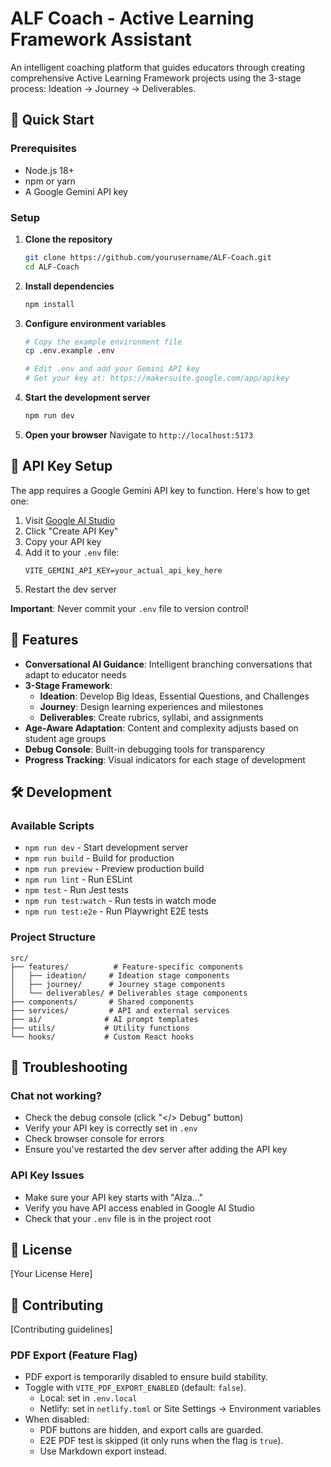 # ALF Coach - Active Learning Framework Assistant

An intelligent coaching platform that guides educators through creating comprehensive Active Learning Framework projects using the 3-stage process: Ideation → Journey → Deliverables.

## 🚀 Quick Start

### Prerequisites
- Node.js 18+ 
- npm or yarn
- A Google Gemini API key

### Setup

1. **Clone the repository**
   ```bash
   git clone https://github.com/yourusername/ALF-Coach.git
   cd ALF-Coach
   ```

2. **Install dependencies**
   ```bash
   npm install
   ```

3. **Configure environment variables**
   ```bash
   # Copy the example environment file
   cp .env.example .env
   
   # Edit .env and add your Gemini API key
   # Get your key at: https://makersuite.google.com/app/apikey
   ```

4. **Start the development server**
   ```bash
   npm run dev
   ```

5. **Open your browser**
   Navigate to `http://localhost:5173`

## 🔑 API Key Setup

The app requires a Google Gemini API key to function. Here's how to get one:

1. Visit [Google AI Studio](https://makersuite.google.com/app/apikey)
2. Click "Create API Key"
3. Copy your API key
4. Add it to your `.env` file:
   ```
   VITE_GEMINI_API_KEY=your_actual_api_key_here
   ```
5. Restart the dev server

**Important**: Never commit your `.env` file to version control!

## 🎯 Features

- **Conversational AI Guidance**: Intelligent branching conversations that adapt to educator needs
- **3-Stage Framework**: 
  - **Ideation**: Develop Big Ideas, Essential Questions, and Challenges
  - **Journey**: Design learning experiences and milestones
  - **Deliverables**: Create rubrics, syllabi, and assignments
- **Age-Aware Adaptation**: Content and complexity adjusts based on student age groups
- **Debug Console**: Built-in debugging tools for transparency
- **Progress Tracking**: Visual indicators for each stage of development

## 🛠️ Development

### Available Scripts

- `npm run dev` - Start development server
- `npm run build` - Build for production
- `npm run preview` - Preview production build
- `npm run lint` - Run ESLint
- `npm test` - Run Jest tests
- `npm run test:watch` - Run tests in watch mode
- `npm run test:e2e` - Run Playwright E2E tests

### Project Structure

```
src/
├── features/          # Feature-specific components
│   ├── ideation/     # Ideation stage components
│   ├── journey/      # Journey stage components
│   └── deliverables/ # Deliverables stage components
├── components/       # Shared components
├── services/         # API and external services
├── ai/              # AI prompt templates
├── utils/           # Utility functions
└── hooks/           # Custom React hooks
```

## 🐛 Troubleshooting

### Chat not working?
- Check the debug console (click "</> Debug" button)
- Verify your API key is correctly set in `.env`
- Check browser console for errors
- Ensure you've restarted the dev server after adding the API key

### API Key Issues
- Make sure your API key starts with "AIza..."
- Verify you have API access enabled in Google AI Studio
- Check that your `.env` file is in the project root

## 📝 License

[Your License Here]

## 🤝 Contributing

[Contributing guidelines]
### PDF Export (Feature Flag)

- PDF export is temporarily disabled to ensure build stability.
- Toggle with `VITE_PDF_EXPORT_ENABLED` (default: `false`).
  - Local: set in `.env.local`
  - Netlify: set in `netlify.toml` or Site Settings → Environment variables
- When disabled:
  - PDF buttons are hidden, and export calls are guarded.
  - E2E PDF test is skipped (it only runs when the flag is `true`).
  - Use Markdown export instead.
